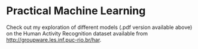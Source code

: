 # Practical Machine Learning

Check out my exploration of different models (.pdf version available above) on the Human Activity Recognition dataset available from http://groupware.les.inf.puc-rio.br/har. 
